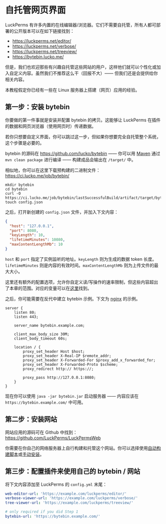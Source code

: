 # 自托管网页界面

LuckPerms 有许多内置的在线编辑器/浏览器。它们不需要自托管，所有人都可部署的公开版本可以在如下链接找到：

* https://luckperms.net/editor/
* https://luckperms.net/verbose/
* https://luckperms.net/treeview/
* https://bytebin.lucko.me/

但是，我们也欢迎那些有兴趣自托管这些网站的用户，这样他们就可以个性化或加入自定义内容。虽然我们不推荐这么干（回报不大）—— 但我们还是会提供给你相关内容。

本教程假定你已经有一些在 Linux 服务器上搭建（网页）应用的经验。

## 第一步：安装 bytebin

你要做的第一件事就是安装并配置 bytebin 的拷贝。这能够让 LuckPerms 在插件的数据和网页浏览器（使用网页时）传递数据。

若你只想要自定义界面，你可以跳过这一步，但如果你想要完全自托管整个系统，这个步骤是必要的。

bytebin 的源码在 https://github.com/lucko/bytebin —— 你可以用 [Maven](https://maven.apache.org/) 通过 `mvn clean package` 进行编译 —— 构建成品会输出在 `/target/` 中。

相似地，你可以在这里下载预构建的二进制文件：https://ci.lucko.me/job/bytebin/

```
mkdir bytebin
cd bytebin
curl -O https://ci.lucko.me/job/bytebin/lastSuccessfulBuild/artifact/target/bytebin.jar
touch config.json
```

之后，打开新创建的 `config.json` 文件，并加入下文内容：

``` JSON
{
  "host": "127.0.0.1",
  "port": 8080,
  "keyLength": 10,
  "lifetimeMinutes": 10080,
  "maxContentLengthMb": 10
}
```

`host` 和 `port` 指定了实例监听的地址。`keyLength` 则为生成的数据 token 长度。`lifetimeMinutes` 则是内容的有效时间。`maxContentLengthMb` 则为上传文件的最大大小。

这里还有额外的配置选项，允许你自定义读/写操作的速率限制，但这些内容超出了本章的范围。对应的变量可以在[这里](https://github.com/lucko/bytebin/blob/bf7b4dc2f8cdfd912b8acd71f0a347da3c481838/src/main/java/me/lucko/bytebin/Bytebin.java#L192-L200)找到。

之后，你可能需要在反代中建立 bytebin 示例。下文为 [nginx](https://www.nginx.com/) 的示例。

```nginx
server {
    listen 80;
    listen 443;

    server_name bytebin.example.com;

    client_max_body_size 30M;
    client_body_timeout 60s;

    location / {
        proxy_set_header Host $host;
        proxy_set_header X-Real-IP $remote_addr;
        proxy_set_header X-Forwarded-For $proxy_add_x_forwarded_for;
        proxy_set_header X-Forwarded-Proto $scheme;
        proxy_redirect http:// https://;

        proxy_pass http://127.0.0.1:8080;
    }
}
```

现在你可以使用 `java -jar bytebin.jar` 启动服务器 —— 内容应该在 `https://bytebin.example.com/` 中可用。

## 第二步：安装网站

网站应用的源码可在 Github 中找到：https://github.com/LuckPerms/LuckPermsWeb

你需要在你自己的网络服务器上自行构建和托管这个网站。你可以选择使用[自动构建脚本](https://github.com/LuckPerms/web-installer#automatic-setup)或[手动安装](https://github.com/LuckPerms/web-installer#manual-setup)。

## 第三步：配置插件来使用自己的 bytebin / 网站

将下文内容添加至 LuckPerms 的 `config.yml` 末尾：

``` YAML
web-editor-url: 'https://example.com/luckperms/editor/'
verbose-viewer-url: 'https://example.com/luckperms/verbose/'
tree-viewer-url: 'https://example.com/luckperms/treeview/'

# only required if you did Step 1
bytebin-url: 'https://bytebin.example.com/'
```